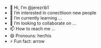 - 👋 Hi, I’m @jerezrib1
- 👀 I’m interested in conecttioon new people 
- 🌱 I’m currently learning ...
- 💞️ I’m looking to collaborate on ...
- 📫 How to reach me ...
- 😄 Pronouns: her/his
- ⚡ Fun fact: arrow

<!---
jerezrib1/jerezrib1 is a ✨ special ✨ repository because its `README.md` (this file) appears on your GitHub profile.
You can click the Preview link to take a look at your changes.
--->
